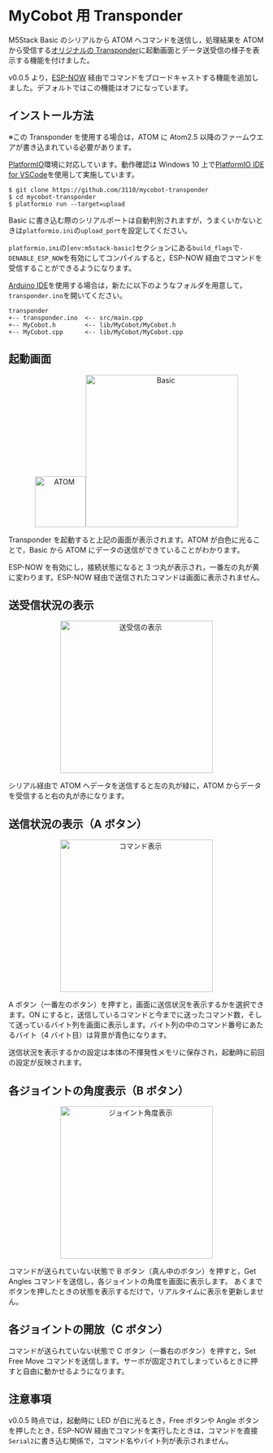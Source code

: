 # MyCobot 用 Transponder

M5Stack Basic のシリアルから ATOM へコマンドを送信し，処理結果を ATOM から受信する[オリジナルの Transponder](https://github.com/elephantrobotics/myCobot/tree/main/Arduino/MycobotBasic/examples/Transponder)に起動画面とデータ送受信の様子を表示する機能を付けました。

v0.0.5 より，[ESP-NOW](https://docs.espressif.com/projects/esp-idf/en/latest/esp32/api-reference/network/esp_now.html) 経由でコマンドをブロードキャストする機能を追加しました。デフォルトではこの機能はオフになっています。

## インストール方法

※この Transponder を使用する場合は，ATOM に Atom2.5 以降のファームウエアが書き込まれている必要があります。

[PlatformIO](https://platformio.org/)環境に対応しています。動作確認は Windows 10 上で[PlatformIO IDE for VSCode](https://platformio.org/install/ide?install=vscode)を使用して実施しています。

```
$ git clone https://github.com/3110/mycobot-transponder
$ cd mycobot-transponder
$ platformio run --target=upload
```

Basic に書き込む際のシリアルポートは自動判別されますが，うまくいかないときは`platformio.ini`の`upload_port`を設定してください。

`platformio.ini`の`[env:m5stack-basic]`セクションにある`build_flags`で`-DENABLE_ESP_NOW`を有効にしてコンパイルすると，ESP-NOW 経由でコマンドを受信することができるようになります。

[Arduino IDE](https://www.arduino.cc/en/software)を使用する場合は，新たに以下のようなフォルダを用意して，`transponder.ino`を開いてください。

```
transponder
+-- transponder.ino  <-- src/main.cpp
+-- MyCobot.h        <-- lib/MyCobot/MyCobot.h
+-- MyCobot.cpp      <-- lib/MyCobot/MyCobot.cpp
```

## 起動画面

<div align="center">
    <a href="https://gyazo.com/b3b63dd836e511b7ff89201de3dd3141"><img src="https://i.gyazo.com/b3b63dd836e511b7ff89201de3dd3141.png" alt="ATOM" width="100"/></a><a href="https://gyazo.com/5ed34bdf2030009a8d644ca7bcc5b671"><img src="https://i.gyazo.com/5ed34bdf2030009a8d644ca7bcc5b671.png" alt="Basic" width="300"/></a>
</div>

Transponder を起動すると上記の画面が表示されます。ATOM が白色に光ることで，Basic から ATOM にデータの送信ができていることがわかります。

ESP-NOW を有効にし，接続状態になると 3 つ丸が表示され，一番左の丸が黄に変わります。ESP-NOW 経由で送信されたコマンドは画面に表示されません。

## 送受信状況の表示

<div align="center">
    <a href="https://gyazo.com/cf3d3673984e5ac018722fef047986b4"><img src="https://i.gyazo.com/cf3d3673984e5ac018722fef047986b4.png" alt="送受信の表示" width="300"/></a>
</div>

シリアル経由で ATOM へデータを送信すると左の丸が緑に，ATOM からデータを受信すると右の丸が赤になります。

## 送信状況の表示（A ボタン）

<div align="center">
    <a href="https://gyazo.com/bdd19d0cfac5f480849e43c59d4bd319"><img src="https://i.gyazo.com/bdd19d0cfac5f480849e43c59d4bd319.png" alt="コマンド表示" width="300"/></a>
</div>

A ボタン（一番左のボタン）を押すと，画面に送信状況を表示するかを選択できます。ON にすると，送信しているコマンドと今までに送ったコマンド数，そして送っているバイト列を画面に表示します。バイト列の中のコマンド番号にあたるバイト（4 バイト目）は背景が青色になります。

送信状況を表示するかの設定は本体の不揮発性メモリに保存され，起動時に前回の設定が反映されます。

## 各ジョイントの角度表示（B ボタン）

<div align="center">
    <a href="https://gyazo.com/bdd19d0cfac5f480849e43c59d4bd319"><img src="https://i.gyazo.com/bdd19d0cfac5f480849e43c59d4bd319.png" alt="ジョイント角度表示" width="300"/></a>
</div>

コマンドが送られていない状態で B ボタン（真ん中のボタン）を押すと，Get Angles コマンドを送信し，各ジョイントの角度を画面に表示します。
あくまでボタンを押したときの状態を表示するだけで，リアルタイムに表示を更新しません。

## 各ジョイントの開放（C ボタン）

コマンドが送られていない状態で C ボタン（一番右のボタン）を押すと，Set Free Move コマンドを送信します。サーボが固定されてしまっているときに押すと自由に動かせるようになります。

## 注意事項

v0.0.5 時点では，起動時に LED が白に光るとき，Free ボタンや Angle ボタンを押したとき，ESP-NOW 経由でコマンドを実行したときは，コマンドを直接`Serial2`に書き込む関係で，コマンド名やバイト列が表示されません。

